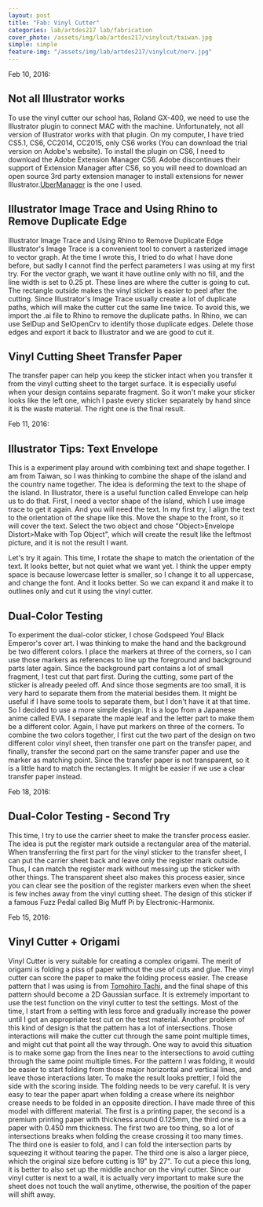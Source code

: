 ```yaml
---
layout: post
title: "Fab: Vinyl Cutter"
categories: lab/artdes217 lab/fabrication
cover_photo: /assets/img/lab/artdes217/vinylcut/taiwan.jpg
simple: simple
feature-img: "/assets/img/lab/artdes217/vinylcut/nerv.jpg"
---
```

<p>Feb 10, 2016:</p>
<h2 class="title">Not all Illustrator works</h2>
<p>To use the vinyl cutter our school has, Roland GX-400, we need to use the Illustrator plugin to connect MAC with the machine. Unfortunately, not all version of Illustrator works with that plugin. On my computer, I have tried CS5.1, CS6, CC2014, CC2015, only CS6 works (You can download the trial version on Adobe's website). To install the plugin on CS6, I need to download the Adobe Extension Manager CS6. Adobe discontinues their support of Extension Manager after CS6, so you will need to download an open source 3rd party extension manager to install extensions for newer Illustrator.<a href="https://github.com/nvkzNemo/UberManager">UberManager</a> is the one I used.
</p>
<div class="container">   
  <div class="tile width_two height_one image alpha" style="background-image: url('/yujenlin/assets/img/lab/artdes217/vinylcut/roland_gx.jpg')"> </div>
  <div class="tile width_one height_one image" style="background-image: url('/yujenlin/assets/img/lab/artdes217/vinylcut/cs6.jpg')"></div>
  <div class="tile width_one height_one image omega" style="background-image: url('/yujenlin/assets/img/lab/artdes217/vinylcut/ubermanager.png')"></div>
</div>

<h2 class="title">Illustrator Image Trace and Using Rhino to Remove Duplicate Edge</h2>
<p>Illustrator Image Trace and Using Rhino to Remove Duplicate Edge
Illustrator's Image Trace is a convenient tool to convert a rasterized image to vector graph. At the time I wrote this, I tried to do what I have done before, but sadly I cannot find the perfect parameters I was using at my first try. For the vector graph, we want it have outline only with no fill, and the line width is set to 0.25 pt. These lines are where the cutter is going to cut. The rectangle outside makes the vinyl sticker is easier to peel after the cutting. Since Illustrator's Image Trace usually create a lot of duplicate paths, which will make the cutter cut the same line twice. To avoid this, we import the .ai file to Rhino to remove the duplicate paths. In Rhino, we can use SelDup and SelOpenCrv to identify those duplicate edges. Delete those edges and export it back to Illustrator and we are good to cut it.</p>
<div class="container">   
  <div class="tile width_one height_one image alpha" style="background-image: url('/yujenlin/assets/img/lab/artdes217/vinylcut/dora_color.png')"> </div>
  <div class="tile width_one height_one image" style="background-image: url('/yujenlin/assets/img/lab/artdes217/vinylcut/dora_traced.png')"></div>
  <div class="tile width_two height_one image omega" style="background-image: url('/yujenlin/assets/img/lab/artdes217/vinylcut/dora_rhino.png')"></div>
</div>

<h2 class="title">Vinyl Cutting Sheet Transfer Paper</h2>
<p>The transfer paper can help you keep the sticker intact when you transfer it from the vinyl cutting sheet to the target surface. It is especially useful when your design contains separate fragment. So it won't make your sticker looks like the left one, which I paste every sticker separately by hand since it is the waste material. The right one is the final result.</p>

<div class="container">   
  <div class="tile width_two height_two image alpha" style="background-image: url('/yujenlin/assets/img/lab/artdes217/vinylcut/dora_black.jpg')"> </div>
  <div class="tile width_two height_two image omega" style="background-image: url('/yujenlin/assets/img/lab/artdes217/vinylcut/dora_finish.jpg')"></div>
</div>

<p>Feb 11, 2016:</p>

<h2 class="title">Illustrator Tips: Text Envelope</h2>
<p>This is a experiment play around with combining text and shape together. I am from Taiwan, so I was thinking to combine the shape of the island and the country name together. The idea is deforming the text to the shape of the island. In Illustrator, there is a useful function called Envelope can help us to do that. First, I need a vector shape of the island, which I use image trace to get it again. And you will need the text. In my first try, I align the text to the orientation of the shape like this. Move the shape to the front, so it will cover the text. Select the two object and chose "Object>Envelope Distort>Make with Top Object", which will create the result like the leftmost picture, and it is not the result I want.</p>

<div class="container">   
  <div class="tile width_one height_one image alpha" style="background-image: url('/yujenlin/assets/img/lab/artdes217/vinylcut/taiwan_map.png')"> </div>
  <div class="tile width_one height_one image" style="background-image: url('/yujenlin/assets/img/lab/artdes217/vinylcut/taiwan_first1.png')"></div>
  <div class="tile width_one height_one image" style="background-image: url('/yujenlin/assets/img/lab/artdes217/vinylcut/taiwan_first2.png')"></div>
  <div class="tile width_one height_one image omega" style="background-image: url('/yujenlin/assets/img/lab/artdes217/vinylcut/taiwan_first3.png')"></div>
</div>

<p>Let's try it again. This time, I rotate the shape to match the orientation of the text. It looks better, but not quiet what we want yet. I think the upper empty space is because lowercase letter is smaller, so I change it to all uppercase, and change the font. And it looks better. So we can expand it and make it to outlines only and cut it using the vinyl cutter.</p>

<div class="container">   
  <div class="tile width_one height_one image alpha" style="background-image: url('/yujenlin/assets/img/lab/artdes217/vinylcut/taiwan_second1.png')"> </div>
  <div class="tile width_one height_one image" style="background-image: url('/yujenlin/assets/img/lab/artdes217/vinylcut/taiwan_second2.png')"></div>
  <div class="tile width_one height_one image" style="background-image: url('/yujenlin/assets/img/lab/artdes217/vinylcut/taiwan_second3.png')"></div>
  <div class="tile width_one height_one image omega" style="background-image: url('/yujenlin/assets/img/lab/artdes217/vinylcut/taiwan_second4.png')"></div>
  <div class="tile width_two height_two image alpha" style="background-image: url('/yujenlin/assets/img/lab/artdes217/vinylcut/taiwan_second5.png')"></div>
  <div class="tile width_two height_two image omega" style="background-image: url('/yujenlin/assets/img/lab/artdes217/vinylcut/taiwan.jpg')"></div>
  </div>

<h2 class="title">Dual-Color Testing</h2>
<p>To experiment the dual-color sticker, I chose Godspeed You! Black Emperor's cover art. I was thinking to make the hand and the background be two different colors. I place the markers at three of the corners, so I can use those markers as references to line up the foreground and background parts later again. Since the background part contains a lot of small fragment, I test cut that part first. During the cutting, some part of the sticker is already peeled off. And since those segments are too small, it is very hard to separate them from the material besides them. It might be useful if I have some tools to separate them, but I don't have it at that time. So I decided to use a more simple design. It is a logo from a Japanese anime called EVA. I separate the maple leaf and the letter part to make them be a different color. Again, I have put markers on three of the corners. To combine the two colors together, I first cut the two part of the design on two different color vinyl sheet, then transfer one part on the transfer paper, and finally, transfer the second part on the same transfer paper and use the marker as matching point. Since the transfer paper is not transparent, so it is a little hard to match the rectangles. It might be easier if we use a clear transfer paper instead.</p>

<div class="container">   
  <div class="tile width_one height_one image alpha" style="background-image: url('/yujenlin/assets/img/lab/artdes217/vinylcut/lift1.jpg')"> </div>
  <div class="tile width_two height_one image" style="background-image: url('/yujenlin/assets/img/lab/artdes217/vinylcut/lift2.png')"></div>
  <div class="tile width_one height_one image omega" style="background-image: url('/yujenlin/assets/img/lab/artdes217/vinylcut/lift3.jpg')"></div>
  <div class="tile width_one height_one image alpha" style="background-image: url('/yujenlin/assets/img/lab/artdes217/vinylcut/nerv1.png')"></div>
  <div class="tile width_two height_one image" style="background-image: url('/yujenlin/assets/img/lab/artdes217/vinylcut/nerv2.png')"></div>
  <div class="tile width_one height_one image omega" style="background-image: url('/yujenlin/assets/img/lab/artdes217/vinylcut/nerv3.jpg')"></div>
  <div class="tile width_one height_one image alpha" style="background-image: url('/yujenlin/assets/img/lab/artdes217/vinylcut/nerv4.jpg')"></div>
  <div class="tile width_one height_one image" style="background-image: url('/yujenlin/assets/img/lab/artdes217/vinylcut/nerv5.jpg')"></div>
  <div class="tile width_one height_one image" style="background-image: url('/yujenlin/assets/img/lab/artdes217/vinylcut/nerv6.jpg')"></div>
  <div class="tile width_one height_one image omega" style="background-image: url('/yujenlin/assets/img/lab/artdes217/vinylcut/nerv7.jpg')"></div>
</div>

<p>Feb 18, 2016:</p>
<h2 class="title">Dual-Color Testing - Second Try</h2>
<p>This time, I try to use the carrier sheet to make the transfer process easier. The idea is put the register mark outside a rectangular area of the material. When transferring the first part for the vinyl sticker to the transfer sheet, I can put the carrier sheet back and leave only the register mark outside. Thus, I can match the register mark without messing up the sticker with other things. The transparent sheet also makes this process easier, since you can clear see the position of the register markers even when the sheet is few inches away from the vinyl cutting sheet. The design of this sticker if a famous Fuzz Pedal called Big Muff Pi by Electronic-Harmonix.</p>

<div class="container">   
  <div class="tile width_one height_one image alpha" style="background-image: url('/yujenlin/assets/img/lab/artdes217/vinylcut/big-muff-pi.png')"> </div>
  <div class="tile width_two height_one image" style="background-image: url('/yujenlin/assets/img/lab/artdes217/vinylcut/bigmuffpi1.jpg')"></div>
  <div class="tile width_one height_one image omega" style="background-image: url('/yujenlin/assets/img/lab/artdes217/vinylcut/bigmuffpi2.jpg')"></div>
  <div class="tile width_one height_two image alpha" style="background-image: url('/yujenlin/assets/img/lab/artdes217/vinylcut/bigmuffpi_transfer.jpg')"></div>
  <div class="tile width_two height_two image" style="background-image: url('/yujenlin/assets/img/lab/artdes217/vinylcut/bigmuffpi3.jpg')"></div>
  <div class="tile width_one height_one image omega" style="background-image: url('/yujenlin/assets/img/lab/artdes217/vinylcut/bigmuffpi4.jpg')">
  </div><div class="tile width_one height_one image omega" style="background-image: url('/yujenlin/assets/img/lab/artdes217/vinylcut/bigmuffpi5.jpg')"></div>
</div>

<p>Feb 15, 2016:</p>
<h2 class="title">Vinyl Cutter + Origami</h2>
<p>Vinyl Cutter is very suitable for creating a complex origami. The merit of origami is folding a piss of paper without the use of cuts and glue. The vinyl cutter can score the paper to make the folding process easier. The crease pattern that I was using is from <a href="http://www.tsg.ne.jp/TT/index.html">Tomohiro Tachi</a>, and the final shape of this pattern should become a 2D Gaussian surface. It is extremely important to use the test function on the vinyl cutter to test the settings. Most of the time, I start from a setting with less force and gradually increase the power until I got an appropriate test cut on the test material. Another problem of this kind of design is that the pattern has a lot of intersections. Those interactions will make the cutter cut through the same point multiple times, and might cut that point all the way through. One way to avoid this situation is to make some gap from the lines near to the intersections to avoid cutting through the same point multiple times. For the pattern I was folding, it would be easier to start folding from those major horizontal and vertical lines, and leave those interactions later. To make the result looks prettier, I fold the side with the scoring inside. The folding needs to be very careful. It is very easy to tear the paper apart when folding a crease where its neighbor crease needs to be folded in an opposite direction. I have made three of this model with different material. The first is a printing paper, the second is a premium printing paper with thickness around 0.125mm, the third one is a paper with 0.450 mm thickness. The first two are too thing, so a lot of intersections breaks when folding the crease crossing it too many times. The third one is easier to fold, and I can fold the intersection parts by squeezing it without tearing the paper. The third one is also a larger piece, which the original size before cutting is 19" by 27". To cut a piece this long, it is better to also set up the middle anchor on the vinyl cutter. Since our vinyl cutter is next to a wall, it is actually very important to make sure the sheet does not touch the wall anytime, otherwise, the position of the paper will shift away.</p>

<div class="container">   
  <div class="tile width_one height_one image alpha" style="background-image: url('/yujenlin/assets/img/lab/artdes217/vinylcut/origami_pattern.png')"> </div>
  <div class="tile width_two height_one image" style="background-image: url('/yujenlin/assets/img/lab/artdes217/vinylcut/cut_testing.jpg')"></div>
  <div class="tile width_one height_one image omega" style="background-image: url('/yujenlin/assets/img/lab/artdes217/vinylcut/origami_fold_process.jpg')"></div>
  <div class="tile width_one height_two image alpha" style="background-image: url('/yujenlin/assets/img/lab/artdes217/vinylcut/origami_test1_2.jpg')"></div>
  <div class="tile width_two height_two image" style="background-image: url('/yujenlin/assets/img/lab/artdes217/vinylcut/origami_test2_3.jpg')"></div>
  <div class="tile width_one height_one image omega" style="background-image: url('/yujenlin/assets/img/lab/artdes217/vinylcut/origami_test2_1.jpg')">
  </div><div class="tile width_one height_one image omega" style="background-image: url('/yujenlin/assets/img/lab/artdes217/vinylcut/origami_test2_2.jpg')"></div>
</div>
